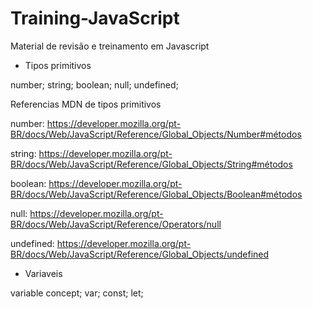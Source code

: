 # Training-JavaScript

Material de revisão e treinamento em Javascript

- Tipos primitivos

number;
string;
boolean;
null;
undefined;

Referencias MDN de tipos primitivos

number: https://developer.mozilla.org/pt-BR/docs/Web/JavaScript/Reference/Global_Objects/Number#métodos

string: https://developer.mozilla.org/pt-BR/docs/Web/JavaScript/Reference/Global_Objects/String#métodos

boolean: https://developer.mozilla.org/pt-BR/docs/Web/JavaScript/Reference/Global_Objects/Boolean#métodos

null: https://developer.mozilla.org/pt-BR/docs/Web/JavaScript/Reference/Operators/null

undefined: https://developer.mozilla.org/pt-BR/docs/Web/JavaScript/Reference/Global_Objects/undefined

- Variaveis

variable concept;
var;
const;
let;
